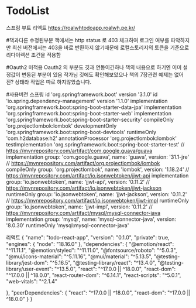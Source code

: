 # TodoList
스프링 부트 리액트
https://roalwhtodoapp.roalwh.pe.kr/


#책과다른 수정된부분
책에서는 http status 로 403 체크하여 로그인 여부를 파악하지만
최신 버전에서는 403을 바로 반환하지 않기때문에
로컬스토리지의 토큰을 기준으로 리다이렉션 조건을 적용함

#Oauth2 미적용
Oauth2 의 부분도 깃과 연동이긴하나 책의 내용으로 하기엔 이미 설정값이 변동된 부분이 있음
작가님 깃에도 확인해보았으나 책의 7장관련 예제는 없어진? 상태라 작업은 따로 하지않았습니다.




#사용버전
스프링 
	id 'org.springframework.boot' version '3.1.0'
	id 'io.spring.dependency-management' version '1.1.0'
 	implementation 'org.springframework.boot:spring-boot-starter-data-jpa'
	implementation 'org.springframework.boot:spring-boot-starter-web'
	implementation 'org.springframework.boot:spring-boot-starter-security'
	compileOnly 'org.projectlombok:lombok'
	developmentOnly 'org.springframework.boot:spring-boot-devtools'
	runtimeOnly 'com.h2database:h2'
	annotationProcessor 'org.projectlombok:lombok'
	testImplementation 'org.springframework.boot:spring-boot-starter-test'
	// https://mvnrepository.com/artifact/com.google.guava/guava
	implementation group: 'com.google.guava', name: 'guava', version: '31.1-jre'
	// https://mvnrepository.com/artifact/org.projectlombok/lombok
	compileOnly group: 'org.projectlombok', name: 'lombok', version: '1.18.24'
	// https://mvnrepository.com/artifact/io.jsonwebtoken/jjwt-api
	implementation group: 'io.jsonwebtoken', name: 'jjwt-api', version: '0.11.2'
	// https://mvnrepository.com/artifact/io.jsonwebtoken/jjwt-jackson
	runtimeOnly group: 'io.jsonwebtoken', name: 'jjwt-jackson', version: '0.11.2'
	// https://mvnrepository.com/artifact/io.jsonwebtoken/jjwt-impl
	runtimeOnly group: 'io.jsonwebtoken', name: 'jjwt-impl', version: '0.11.2'
	// https://mvnrepository.com/artifact/mysql/mysql-connector-java
	implementation group: 'mysql', name: 'mysql-connector-java', version: '8.0.30'
	runtimeOnly 'mysql:mysql-connector-java'

리액트
{
  "name": "todo-react-app",
  "version": "0.1.0",
  "private": true,
  "engines": {
    "node": "18.16.0"
  },
  "dependencies": {
    "@emotion/react": "^11.11.1",
    "@emotion/styled": "^11.11.0",
    "@fontsource/roboto": "^5.0.3",
    "@mui/icons-material": "^5.11.16",
    "@mui/material": "^5.13.5",
    "@testing-library/jest-dom": "^5.16.5",
    "@testing-library/react": "^13.4.0",
    "@testing-library/user-event": "^13.5.0",
    "react": "^17.0.0 || ^18.0.0",
    "react-dom": "^17.0.0 || ^18.0.0",
    "react-router-dom": "^6.14.1",
    "react-scripts": "^5.0.1",
    "web-vitals": "^2.1.4"

  },
  "peerDependencies": {
    "react": "^17.0.0 || ^18.0.0",
    "react-dom": "^17.0.0 || ^18.0.0"
  }
}
 
